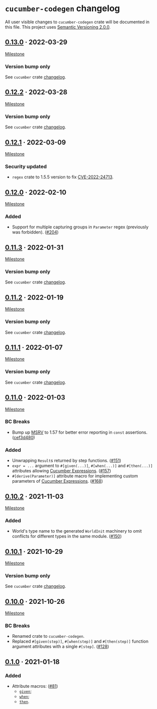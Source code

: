 `cucumber-codegen` changelog
============================

All user visible changes to `cucumber-codegen` crate will be documented in this file. This project uses [Semantic Versioning 2.0.0].




## [0.13.0] · 2022-03-29
[0.13.0]: /../../tree/v0.13.0/codegen

[Milestone](/../../milestone/12)

### Version bump only

See `cucumber` crate [changelog](https://github.com/cucumber-rs/cucumber/blob/v0.13.0/CHANGELOG.md).




## [0.12.2] · 2022-03-28
[0.12.2]: /../../tree/v0.12.2/codegen

[Milestone](/../../milestone/10)

### Version bump only

See `cucumber` crate [changelog](https://github.com/cucumber-rs/cucumber/blob/v0.12.2/CHANGELOG.md).




## [0.12.1] · 2022-03-09
[0.12.1]: /../../tree/v0.12.1/codegen

[Milestone](/../../milestone/11)

### Security updated

- `regex` crate to 1.5.5 version to fix [CVE-2022-24713].

[CVE-2022-24713]: https://blog.rust-lang.org/2022/03/08/cve-2022-24713.html




## [0.12.0] · 2022-02-10
[0.12.0]: /../../tree/v0.12.0/codegen

[Milestone](/../../milestone/9)

### Added

- Support for multiple capturing groups in `Parameter` regex (previously was forbidden). ([#204])

[#204]: /../../pull/204




## [0.11.3] · 2022-01-31
[0.11.3]: /../../tree/v0.11.3/codegen

[Milestone](/../../milestone/8)

### Version bump only

See `cucumber` crate [changelog](https://github.com/cucumber-rs/cucumber/blob/v0.11.3/CHANGELOG.md).




## [0.11.2] · 2022-01-19
[0.11.2]: /../../tree/v0.11.2/codegen

[Milestone](/../../milestone/7)

### Version bump only

See `cucumber` crate [changelog](https://github.com/cucumber-rs/cucumber/blob/v0.11.2/CHANGELOG.md).




## [0.11.1] · 2022-01-07
[0.11.1]: /../../tree/v0.11.1/codegen

[Milestone](/../../milestone/6)

### Version bump only

See `cucumber` crate [changelog](https://github.com/cucumber-rs/cucumber/blob/v0.11.1/CHANGELOG.md).




## [0.11.0] · 2022-01-03
[0.11.0]: /../../tree/v0.11.0/codegen

[Milestone](/../../milestone/3)

### BC Breaks

- Bump up [MSRV] to 1.57 for better error reporting in `const` assertions. ([cef3d480])

### Added

- Unwrapping `Result`s returned by step functions. ([#151])
- `expr = ...` argument to `#[given(...)]`, `#[when(...)]` and `#[then(...)]` attributes allowing [Cucumber Expressions]. ([#157])
- `#[derive(Parameter)]` attribute macro for implementing custom parameters of [Cucumber Expressions]. ([#168])

[#151]: /../../pull/151
[#157]: /../../pull/157
[#168]: /../../pull/168
[cef3d480]: /../../commit/cef3d480579190425461ddb04a1248675248351e




## [0.10.2] · 2021-11-03
[0.10.2]: /../../tree/v0.10.2/codegen

[Milestone](/../../milestone/5)

### Added

- World's type name to the generated `WorldInit` machinery to omit conflicts for different types in the same module. ([#150])

[#150]: /../../pull/150




## [0.10.1] · 2021-10-29
[0.10.1]: /../../tree/v0.10.1/codegen

[Milestone](/../../milestone/4)

### Version bump only

See `cucumber` crate [changelog](https://github.com/cucumber-rs/cucumber/blob/v0.10.1/CHANGELOG.md).




## [0.10.0] · 2021-10-26
[0.10.0]: /../../tree/v0.10.0/codegen

[Milestone](/../../milestone/2)

### BC Breaks

- Renamed crate to `cucumber-codegen`.
- Replaced `#[given(step)]`, `#[when(step)]` and `#[then(step)]` function argument attributes with a single `#[step]`. ([#128])

[#128]: /../../pull/128




## [0.1.0] · 2021-01-18
[0.1.0]: /../../tree/v0.8.0/codegen

### Added

- Attribute macros: ([#81])
    - [`given`](https://docs.rs/cucumber_rust_codegen/0.1.0/cucumber_rust_codegen/attr.given.html); 
    - [`when`](https://docs.rs/cucumber_rust_codegen/0.1.0/cucumber_rust_codegen/attr.when.html);
    - [`then`](https://docs.rs/cucumber_rust_codegen/0.1.0/cucumber_rust_codegen/attr.then.html).

[#81]: /../../pull/81




[Cucumber Expressions]: https://cucumber.github.io/cucumber-expressions
[MSRV]: https://doc.rust-lang.org/cargo/reference/manifest.html#the-rust-version-field
[Semantic Versioning 2.0.0]: https://semver.org
